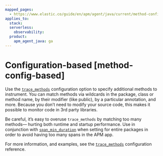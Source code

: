 ```yaml
---
mapped_pages:
  - https://www.elastic.co/guide/en/apm/agent/java/current/method-config-based.html
applies_to:
  stack:
  serverless:
    observability:
  product:
    apm_agent_java: ga
---
```


# Configuration-based [method-config-based]

Use the [`trace_methods`](/reference/config-core.md#config-trace-methods) configuration option to specify additional methods to instrument. You can match methods via wildcards in the package, class or method name, by their modifier (like public), by a particular annotation, and more. Because you don’t need to modify your source code, this makes it possible to monitor code in 3rd party libraries.

Be careful, it’s easy to overuse `trace_methods` by matching too many methods— hurting both runtime and startup performance. Use in conjunction with [`span_min_duration`](/reference/config-core.md#config-span-min-duration) when setting for entire packages in order to avoid having too many spans in the APM app.

For more information, and examples, see the [`trace_methods`](/reference/config-core.md#config-trace-methods) configuration reference.

